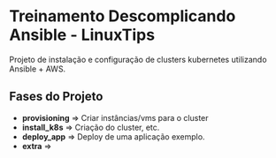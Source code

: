 # Treinamento Descomplicando Ansible - LinuxTips 

Projeto de instalação e configuração de clusters kubernetes utilizando Ansible + AWS.

## Fases do Projeto

- **provisioning** => Criar instâncias/vms para o cluster
- **install_k8s** => Criação do cluster, etc.
- **deploy_app** => Deploy de uma aplicação exemplo.
- **extra** => 
